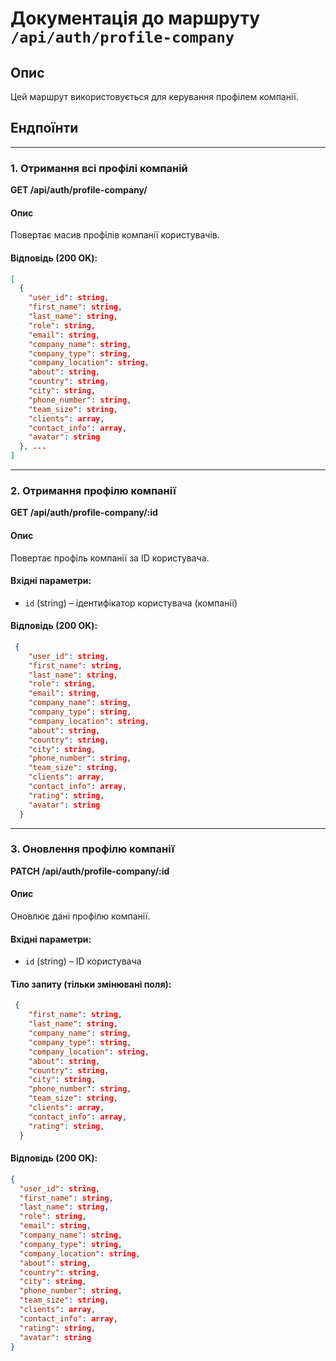 # Документація до маршруту `/api/auth/profile-company`

## Опис

Цей маршрут використовується для керування профілем компанії.

## Ендпоїнти

---

### 1. Отримання всі профілі компаній

**GET /api/auth/profile-company/**

#### Опис

Повертає масив профілів компанії користувачів.

#### Відповідь (200 OK):

```json
[
  {
    "user_id": string,
    "first_name": string,
    "last_name": string,
    "role": string,
    "email": string,
    "company_name": string,
    "company_type": string,
    "company_location": string,
    "about": string,
    "country": string,
    "city": string,
    "phone_number": string,
    "team_size": string,
    "clients": array,
    "contact_info": array,
    "avatar": string
  }, ...
]
```

---

### 2. Отримання профілю компанії

**GET /api/auth/profile-company/:id**

#### Опис

Повертає профіль компанії за ID користувача.

#### Вхідні параметри:

- `id` (string) – ідентифікатор користувача (компанії)

#### Відповідь (200 OK):

```json
 {
    "user_id": string,
    "first_name": string,
    "last_name": string,
    "role": string,
    "email": string,
    "company_name": string,
    "company_type": string,
    "company_location": string,
    "about": string,
    "country": string,
    "city": string,
    "phone_number": string,
    "team_size": string,
    "clients": array,
    "contact_info": array,
    "rating": string,
    "avatar": string
  }
```

---

### 3. Оновлення профілю компанії

**PATCH /api/auth/profile-company/:id**

#### Опис

Оновлює дані профілю компанії.

#### Вхідні параметри:

- `id` (string) – ID користувача

#### Тіло запиту (тільки змінювані поля):

```json
 {
    "first_name": string,
    "last_name": string,
    "company_name": string,
    "company_type": string,
    "company_location": string,
    "about": string,
    "country": string,
    "city": string,
    "phone_number": string,
    "team_size": string,
    "clients": array,
    "contact_info": array,
    "rating": string,
  }
```

#### Відповідь (200 OK):

```json
{
  "user_id": string,
  "first_name": string,
  "last_name": string,
  "role": string,
  "email": string,
  "company_name": string,
  "company_type": string,
  "company_location": string,
  "about": string,
  "country": string,
  "city": string,
  "phone_number": string,
  "team_size": string,
  "clients": array,
  "contact_info": array,
  "rating": string,
  "avatar": string
}
```
